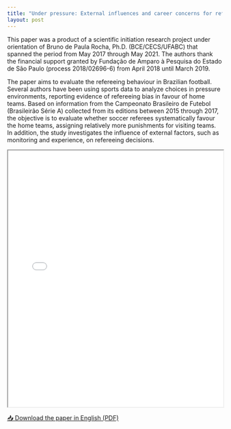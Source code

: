 ```yaml
---
title: "Under pressure: External influences and career concerns for refereeing activities in Brazilian football"
layout: post
---
```


This paper was a product of a scientific initiation research project under orientation of Bruno de Paula Rocha, Ph.D. (BCE/CECS/UFABC) that spanned the period from May 2017 through May 2021. The authors thank the financial support granted by Fundação de Amparo à Pesquisa do Estado de São Paulo (process 2018/02696-6) from April 2018 until March 2019.

The paper aims to evaluate the refereeing behaviour in Brazilian football. Several authors have been using sports data to analyze choices in pressure environments, reporting evidence of refereeing bias in favour of home teams. Based on information from the Campeonato Brasileiro de Futebol (Brasileirão Série A) collected from its editions between 2015 through 2017, the objective is to evaluate whether soccer referees systematically favour the home teams, assigning relatively more punishments for visiting teams. In addition, the study investigates the influence of external factors, such as monitoring and experience, on refereeing decisions.

<iframe src="/assets/files/202008_English.pdf" width="100%" height="600px"></iframe>

[📥 Download the paper in English (PDF)](/assets/files/202008_English.pdf)
